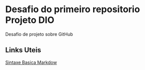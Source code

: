 # Desafio do primeiro repositorio Projeto DIO
Desafio de projeto sobre GitHub

## Links Uteis
[Sintaxe Basica Markdow](https://github.com/eDrumms/dio-desafio-github-primeiro-repo/new/main)
